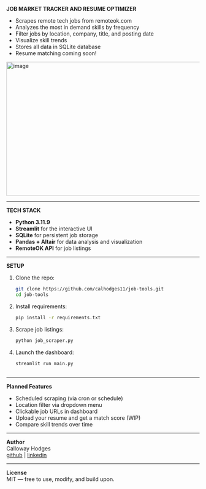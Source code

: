 **JOB MARKET TRACKER AND RESUME OPTIMIZER**

- Scrapes remote tech jobs from remoteok.com
- Analyzes the most in demand skills by frequency
- Filter jobs by location, company, title, and posting date
- Visualize skill trends
- Stores all data in SQLite database
- Resume matching coming soon!


<img width="600" height="350" alt="image" src="https://github.com/user-attachments/assets/f23e5671-9347-4ba4-b873-5d4d3c627872" />



-------------------------
  **TECH STACK**

- **Python 3.11.9**
- **Streamlit** for the interactive UI
- **SQLite** for persistent job storage
- **Pandas + Altair** for data analysis and visualization
- **RemoteOK API** for job listings

-------------------------
  **SETUP**
  1. Clone the repo: <br>
     ```bash
     git clone https://github.com/calhodges11/job-tools.git
     cd job-tools
  2. Install requirements:
     ```bash
     pip install -r requirements.txt
  3. Scrape job listings:
     ```bash
     python job_scraper.py
  4. Launch the dashboard:
     ```bash
     streamlit run main.py
       
----------------------------
**Planned Features**
- Scheduled scraping (via cron or schedule)
- Location filter via dropdown menu
- Clickable job URLs in dashboard
- Upload your resume and get a match score (WIP)
- Compare skill trends over time

---------------------------
**Author** <br>
Calloway Hodges <br>
[github](https://www.github.com/calhodges11) | [linkedin](https://www.linkedin.com/in/calloway-hodges/)

-------------------
**License** <br>
MIT — free to use, modify, and build upon.
